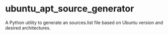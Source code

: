 # ubuntu_apt_source_generator
A Python utility to generate an sources.list file based on Ubuntu version and desired architectures.
